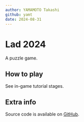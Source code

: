 ```yaml
---
author: YAMAMOTO Takashi
github: yamt
date: 2024-08-31
---
```


# Lad 2024

A puzzle game.

## How to play

See in-game tutorial stages.

## Extra info

Source code is available on [GitHub].

[GitHub]: https://github.com/yamt/lad2024
